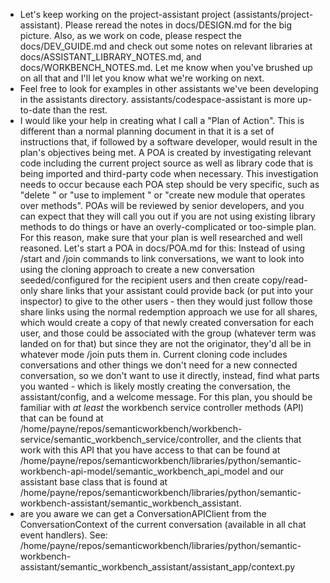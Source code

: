 - Let's keep working on the project-assistant project (assistants/project-assistant). Please reread the notes in docs/DESIGN.md for the big picture. Also, as we work on code, please respect the docs/DEV_GUIDE.md and check out some notes on relevant libraries at docs/ASSISTANT_LIBRARY_NOTES.md, and docs/WORKBENCH_NOTES.md. Let me know when you've brushed up on all that and I'll let you know what we're working on next.
- Feel free to look for examples in other assistants we've been developing in the assistants directory. assistants/codespace-assistant is more up-to-date than the rest.
- I would like your help in creating what I call a "Plan of Action". This is different than a normal planning document in that it is a set of instructions that, if followed by a software developer, would result in the plan's objectives being met. A POA is created by investigating relevant code including the current project source as well as library code that is being imported and third-party code when necessary. This investigation needs to occur because each POA step should be very specific, such as "delete <some file>" or "use <function in library> to implement <method>" or "create new module that operates over <library y> methods". POAs will be reviewed by senior developers, and you can expect that they will call you out if you are not using existing library methods to do things or have an overly-complicated or too-simple plan. For this reason, make sure that your plan is well researched and well reasoned. Let's start a POA in docs/POA.md for this: Instead of using /start and /join commands to link conversations, we want to look into using the cloning approach to create a new conversation seeded/configured for the recipient users and then create copy/read-only share links that your assistant could provide back (or put into your inspector) to give to the other users - then they would just follow those share links using the normal redemption approach we use for all shares, which would create a copy of that newly created conversation for each user, and those could be associated with the group (whatever term was landed on for that) but since they are not the originator, they'd all be in whatever mode /join puts them in. Current cloning code includes conversations and other things we don't need for a new connected conversation, so we don't want to use it directly, instead, find what parts you wanted - which is likely mostly creating the conversation, the assistant/config, and a welcome message. For this plan, you should be familiar with _at least_ the workbench service controller methods (API) that can be found at /home/payne/repos/semanticworkbench/workbench-service/semantic_workbench_service/controller, and the clients that work with this API that you have access to that can be found at /home/payne/repos/semanticworkbench/libraries/python/semantic-workbench-api-model/semantic_workbench_api_model and our assistant base class that is found at /home/payne/repos/semanticworkbench/libraries/python/semantic-workbench-assistant/semantic_workbench_assistant.
- are you aware we can get a ConversationAPIClient from the ConversationContext of the current conversation (available in all chat event handlers). See:
  /home/payne/repos/semanticworkbench/libraries/python/semantic-workbench-assistant/semantic_workbench_assistant/assistant_app/context.py
